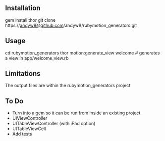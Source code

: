 ## Installation

gem install thor
git clone https://andyw8@github.com/andyw8/rubymotion_generators.git

## Usage

cd rubymotion_generators
thor motion:generate_view welcome # generates a view in app/welcome_view.rb

## Limitations

The output files are within the rubymotion_generators project

## To Do

- Turn into a gem so it can be run from inside an existing project
- UIViewController
- UITableViewController (with iPad option)
- UITableViewCell
- Add tests